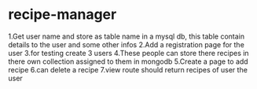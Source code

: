 # recipe-manager

1.Get user name and store as table name in a mysql db, this table contain details to the user and some other infos
2.Add a registration page for the user
3.for testing create 3 users
4.These people can store there recipes in there own collection assigned to them in mongodb
5.Create a page to add recipe
6.can delete a recipe
7.view route should return recipes of user the user
